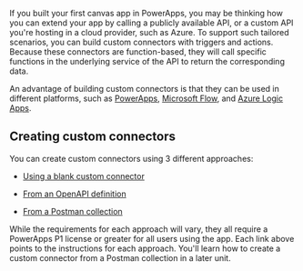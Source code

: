 If you built your first canvas app in PowerApps, you may be
thinking how you can extend your app by calling a publicly available
API, or a custom API you're hosting in a cloud provider, such as Azure.
To support such tailored scenarios, you can build custom connectors with
triggers and actions. Because these connectors are function-based, they
will call specific functions in the underlying service of the API to
return the corresponding data.

An advantage of building custom connectors is that they can be used in
different platforms, such as
[PowerApps](https://powerapps.microsoft.com/), [Microsoft
Flow](https://flow.microsoft.com/), and [Azure Logic
Apps](https://azure.microsoft.com/services/logic-apps).

Creating custom connectors
----------------------------------------

You can create custom connectors using 3 different approaches:

-   [Using a blank custom connector](https://docs.microsoft.com/connectors/custom-connectors/define-blank)

-   [From an OpenAPI definition](https://docs.microsoft.com/connectors/custom-connectors/define-openapi-definition)

-   [From a Postman collection](https://docs.microsoft.com/connectors/custom-connectors/define-postman-collection)

While the requirements for each approach will vary, they all require a
PowerApps P1 license or greater for all users using the app. Each link
above points to the instructions for each approach. You'll learn how to
create a custom connector from a Postman collection in a later unit. 
